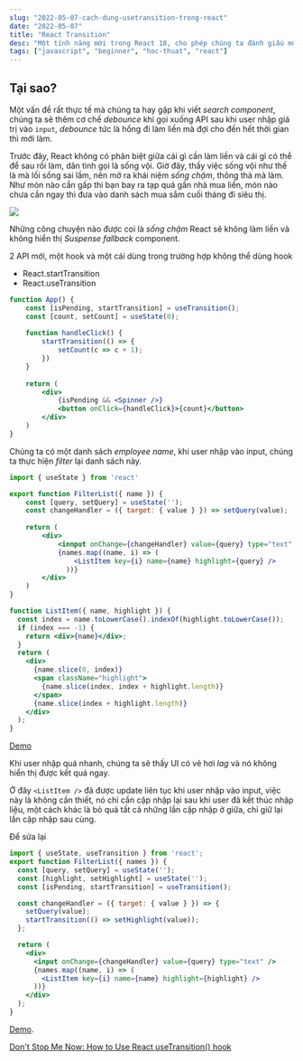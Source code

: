 ```yaml
---
slug: "2022-05-07-cach-dung-usetransition-trong-react"
date: "2022-05-07"
title: "React Transition"
desc: "Một tính năng mới trong React 18, cho phép chúng ta đánh giấu một thay đổi là transition"
tags: ["javascript", "beginner", "hoc-thuat", "react"]
---
```

## Tại sao?

Một vấn đề rất thực tế mà chúng ta hay gặp khi viết *search component*, chúng ta sẽ thêm cơ chế *debounce* khi gọi xuống API sau khi user nhập giá trị vào `input`, *debounce* tức là hổng đi làm liền mà đợi cho đến hết thời gian thì mới làm.

Trước đây, React không có phân biệt giữa cái gì cần làm liền và cái gì có thể để sau rồi làm, dân tình gọi là sống vội. Giờ đây, thấy việc sống vội như thế là mà lối sống sai lầm, nên mở ra khái niệm *sống chậm*, thông thả mà làm. Như món nào cần gấp thì bạn bay ra tạp quá gần nhà mua liền, món nào chưa cần ngay thì đưa vào danh sách mua sắm cuối tháng đi siêu thị.

![](https://res.cloudinary.com/practicaldev/image/fetch/s--6-YH79KT--/c_limit%2Cf_auto%2Cfl_progressive%2Cq_66%2Cw_880/https://dev-to-uploads.s3.amazonaws.com/uploads/articles/t359lpszuvb3k6dlm6q0.gif)

Những công chuyện nào được coi là *sống chậm* React sẽ không làm liền và không hiển thị *Suspense fallback* component.

2 API mới, một hook và một cái dùng trong trường hợp không thể dùng hook
- React.startTransition
- React.useTransition

```jsx
function App() {
	const [isPending, startTransition] = useTransition();
	const [count, setCount] = useState(0);
	
	function handleClick() {
		startTransition(() => {
			setCount(c => c + 1);
		})
	}
	
	return (
		<div>
			{isPending && <Spinner />}
			<button onClick={handleClick}>{count}</button>
		</div>
	)
}
```

Chúng ta có một danh sách *employee name*, khi user nhập vào input, chúng ta thực hiện *filter* lại danh sách này.

```jsx
import { useState } from 'react'

export function FilterList({ name }) {
	const [query, setQuery] = useState('');
	const changeHandler = ({ target: { value } }) => setQuery(value);
	
	return (
		<div>
			<innput onChange={changeHandler} value={query} type="text" />
			{names.map((name, i) => (
		        <ListItem key={i} name={name} highlight={query} />
		      ))}
		</div>
	)
}

function ListItem({ name, highlight }) {
  const index = name.toLowerCase().indexOf(highlight.toLowerCase());
  if (index === -1) {
    return <div>{name}</div>;
  }
  return (
    <div>
      {name.slice(0, index)}
      <span className="highlight">
        {name.slice(index, index + highlight.length)}
      </span>
      {name.slice(index + highlight.length)}
    </div>
  );
}
```

[Demo](https://codesandbox.io/s/heavy-update-as-urgent-ejwbg?file=/src/FilterList.js)

Khi user nhập quá nhanh, chúng ta sẽ thấy UI có vẻ hơi *lag* và nó không hiển thị được kết quá ngay.

Ở đây `<ListItem />` đã được update liên tục khi user nhập vào input, việc này là không cần thiết, nó chỉ cần cập nhập lại sau khi user đã kết thúc nhập liệu, một cách khác là bỏ quả tất cả những lần cập nhập ở giữa, chỉ giữ lại lần cập nhập sau cùng.

Để sửa lại

```jsx
import { useState, useTransition } from 'react';
export function FilterList({ names }) {
  const [query, setQuery] = useState('');
  const [highlight, setHighlight] = useState('');
  const [isPending, startTransition] = useTransition();

  const changeHandler = ({ target: { value } }) => {
    setQuery(value);
    startTransition(() => setHighlight(value));
  };

  return (
    <div>
      <input onChange={changeHandler} value={query} type="text" />
      {names.map((name, i) => (
        <ListItem key={i} name={name} highlight={highlight} />
      ))}
    </div>
  );
}
```

[Demo](https://codesandbox.io/s/heavy-update-as-non-urgent-ifobc?file=/src/FilterList.js).

[Don't Stop Me Now: How to Use React useTransition() hook](https://dmitripavlutin.com/react-usetransition/)
